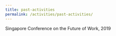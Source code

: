 ```yaml
---
title: past-activities 
permalink: /activities/past-activities/
---
```

Singapore Conference on the Future of Work, 2019
